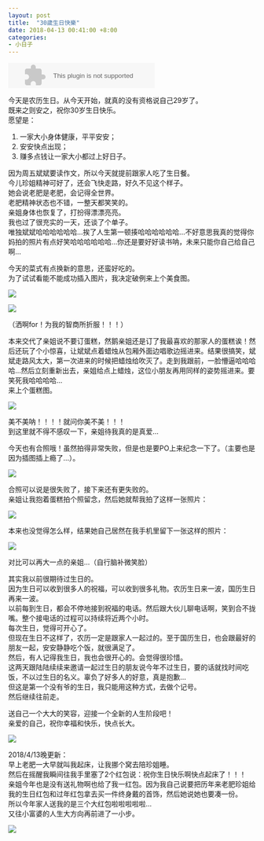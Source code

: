 ```yaml
---
layout: post
title:  "30歲生日快樂"
date: 2018-04-13 00:41:00 +8:00
categories: 
- 小日子
---
```


<embed src="//music.163.com/style/swf/widget.swf?sid=375023&type=2&auto=1&width=278&height=32" width="298" height="52"  allowNetworking="all">

今天是农历生日。从今天开始，就真的没有资格说自己29岁了。  
既来之则安之，祝你30岁生日快乐。  
愿望是：
1. 一家大小身体健康，平平安安；  
2. 安安快点出现；  
3. 赚多点钱让一家大小都过上好日子。  

因为周五斌斌要读作文，所以今天就提前跟家人吃了生日餐。  
今儿珍姐精神可好了，还会飞快走路，好久不见这个样子。  
她会说老肥是老肥，会记得全世界。  
老肥精神状态也不错，一整天都笑笑的。  
亲姐身体也恢复了，打扮得漂漂亮亮。  
我也过了很充实的一天，还谈了个单子。  
唯独斌斌哈哈哈哈哈哈...挨了人生第一顿揍哈哈哈哈哈哈...不好意思我真的觉得你妈拍的照片有点好笑哈哈哈哈哈哈...你还是要好好读书呐，未来只能你自己给自己啊...  

今天的菜式有点换新的意思，还蛮好吃的。  
为了试试看能不能成功插入图片，我决定破例来上个美食图。 

![](/media/IMG_2896.jpg)

![](/media/IMG_2897.jpg)

（洒啊for！为我的智商所折服！！！）  

本来交代了亲姐说不要订蛋糕，然鹅亲姐还是订了我最喜欢的那家人的蛋糕诶！然后还玩了个小惊喜，让斌斌点着蜡烛从包厢外面边唱歌边摇进来。结果很搞笑，斌斌走路风太大，第一次进来的时候把蜡烛给吹灭了。走到我跟前，一脸懵逼哈哈哈哈...然后立刻重新出去，亲姐给点上蜡烛，这位小朋友再用同样的姿势摇进来。要笑死我哈哈哈哈...  
来上个蛋糕图。  

![](/media/IMG_2882.jpg)

美不美呐！！！！就问你美不美！！！  
到这里就不得不感叹一下，亲姐待我真的是真爱...


今天也有合照哦！虽然拍得非常失败，但是也是要PO上来纪念一下了。（主要也是因为插图插上瘾了...）。

![](/media/IMG_2887.jpg)

合照可以说是很失败了，接下来还有更失败的。  
亲姐让我抱着蛋糕拍个照留念，然后她就帮我拍了这样一张照片：  

![](/media/IMG_2886.jpg)

本来也没觉得怎么样，结果她自己居然在我手机里留下一张这样的照片：  

![](/media/IMG_2883.jpg)

对比可以再大一点的亲姐...（自行脑补微笑脸）  

其实我以前很期待过生日的。  
因为生日可以收到很多人的祝福，可以收到很多礼物。农历生日来一波，国历生日再来一波。  
以前每到生日，都会不停地接到祝福的电话。然后跟大伙儿聊电话啊，笑到合不拢嘴。整个接电话的过程可以持续将近两个小时。  
每次生日，觉得可开心了。  
但现在生日不这样了，农历一定是跟家人一起过的。至于国历生日，也会跟最好的朋友一起，安安静静吃个饭，就很满足了。  
然后，有人记得我生日，我也会很开心的。会觉得很珍惜。  
这两天跟陆陆续续来邀请一起过生日的朋友说今年不过生日，要的话就找时间吃饭，不以过生日的名义。辜负了好多人的好意，真是抱歉...  
但这是第一个没有爷的生日，我只能用这种方式，去做个记号。  
然后继续往前走。  

送自己一个大大的笑容，迎接一个全新的人生阶段吧！  
亲爱的自己，祝你幸福和快乐，快点长大。  

![](/media/IMG_2898.jpg)  

2018/4/13晚更新：  
早上老肥一大早就叫我起床，让我挪个窝去陪珍姐睡。  
然后在摇醒我瞬间往我手里塞了2个红包说：祝你生日快乐啊快点起床了！！！  
亲姐今年也是没有送礼物啊也给了我一红包。因为我自己说要把历年来老肥珍姐给我的生日红包和过年红包拿去买一件终身戴的首饰，然后她说她也要凑一份。  
所以今年家人送我的是三个大红包啦啦啦啦啦...  
又往小富婆的人生大方向再前进了一小步。  

 ![](/media/IMG_2901.jpg)   

